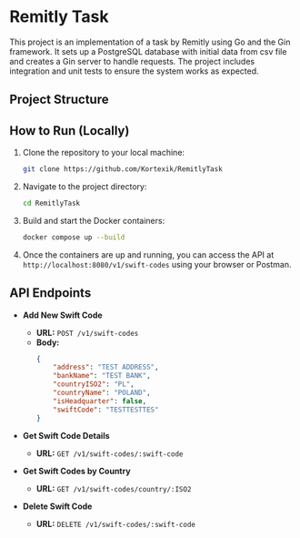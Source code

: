 # Remitly Task

This project is an implementation of a task by Remitly using Go and the Gin framework. It sets up a PostgreSQL database with initial data from csv file and creates a Gin server to handle requests. The project includes integration and unit tests to ensure the system works as expected.

## Project Structure

## How to Run (Locally)

1. Clone the repository to your local machine:
    ```sh
    git clone https://github.com/Kortexik/RemitlyTask
    ```
2. Navigate to the project directory:
    ```sh
    cd RemitlyTask
    ```
3. Build and start the Docker containers:
    ```sh
    docker compose up --build
    ```
4. Once the containers are up and running, you can access the API at `http://localhost:8080/v1/swift-codes` using your browser or Postman.

## API Endpoints

- **Add New Swift Code**
    - **URL:** `POST /v1/swift-codes`
    - **Body:**
        ```json
        {
            "address": "TEST ADDRESS",
            "bankName": "TEST BANK",
            "countryISO2": "PL",
            "countryName": "POLAND",
            "isHeadquarter": false,
            "swiftCode": "TESTTESTTES"
        }
        ```

- **Get Swift Code Details**
    - **URL:** `GET /v1/swift-codes/:swift-code`

- **Get Swift Codes by Country**
    - **URL:** `GET /v1/swift-codes/country/:ISO2`

- **Delete Swift Code**
    - **URL:** `DELETE /v1/swift-codes/:swift-code`
